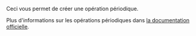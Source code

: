 Ceci vous permet de créer une opération périodique.

Plus d'informations sur les opérations périodiques dans [la documentation officielle](https://firefly-iii.readthedocs.io/en/latest/advanced/recurring.html).